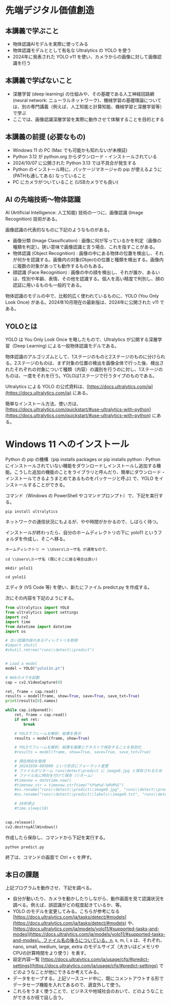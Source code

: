 # 先端デジタル価値創造

## 本講義で学ぶこと
- 物体認識AIモデルを実際に使ってみる
- 物体認識モデルととして有名な Ultralytics の YOLO を使う
- 2024年に発表された YOLO v11 を使い、カメラからの画像に対して画像認識を行う

## 本講義で学ばないこと
- 深層学習 (deep learning) の仕組みや、その基礎である人工神経回路網 (neural network: ニューラルネットワーク)、機械学習の基礎理論については、別の専門講義（例えば、人工知能と計算知能、機械学習と深層学習等）で学ぶ
- ここでは、画像認識深層学習を実際に動作させて体験することを目的とする

## 本講義の前提 (必要なもの)
- Windows 11 の PC (Mac でも可能かも知れないが未検証)
- Python 3.12 が python.org からダウンロード・インストールされている
- 2024/10/07 に公開された Python 3.13 では不具合が発生する
- Python のインストール時に、パッケージマネージャの pip が使えるように (PATHも通してある) なっていること
- PC にカメラがついていること (USBカメラでも良い)

## AI の先端技術～物体認識

AI (Artificial Intelligence: 人工知能) 技術の一つに、画像認識 (Image Recognition) 技術がある。

画像認識の代表的なものに下記のようなものがある。
- 画像分類 (Image Classification) : 画像に何が写っているかを判定（画像の種類を判定）。狭い意味で画像認識と言う場合、これを指すことがある。
- 物体認識 (Object Recognition) : 画像の中にある物体の位置を検出し、それが何かを認識する。画像内の対象(Object)の位置と種類を検出する。画像内に複数の対象があっても動作するものもある。
- 顔認識 (Face Recognition) : 画像の中の顔を検出し、それが誰か、あるいは、性別や年齢、表情、その他を認識する。個人を高い精度で判別し、顔の認証に用いるものも一般的である。

物体認識のモデルの中で、比較的広く使われているものに、YOLO (You Only Look Once) がある。2024年10月現在の最新版は、2024年に公開された v11 である。

## YOLOとは

YOLO は You Only Look Once を略したもので、Ultralytics が公開する深層学習（Deep Learning) による一般物体認識モデルである。

物体認識のアルゴリズムとして、1ステージのものと2ステージのものに分けられる。2ステージのものは、まず対象の位置の検出を画像全体で行った後、検出されたそれぞれの対象について種類（内容）の識別を行うのに対し、1ステージのものは、一度をそれを行う。YOLOは1ステージで行うタイプのものである。

Ultralytics による YOLO の公式資料は、[https://docs.ultralytics.com/ja](https://docs.ultralytics.com/ja) にある。

簡単なインストール方法、使い方は、[https://docs.ultralytics.com/quickstart/#use-ultralytics-with-python](https://docs.ultralytics.com/quickstart/#use-ultralytics-with-python) にある。

# Windows 11 へのインストール

Python の pip の機構（pip installs packages or pip installs python : Python にインストールされていない機能をダウンロードしインストールし追加する機能。こうした追加の機能のことをライブラリと呼んだり、簡単にダウンロード・インストールできるようまとめてあるものをパッケージと呼ぶ) で、YOLO をインストールすることができる。

コマンド（Windows の PowerShell やコマンドプロンプト）で、下記を実行する。

```
pip install ultralytics
```

ネットワークの通信状況にもよるが、やや時間がかかるので、しばらく待つ。

インストールが終わったら、自分のホームディレクトリの下に yolo11 というフォルダを作成し、そこへ移る。

```
ホームディレクトリ ＝ \\Users\ユーザ名 が通常なので、

cd \\Users\ユーザ名 (既にそこに居る場合は良い)

mkdir yolo11

cd yolo11
```

エディタ (VS Code 等) を使い、新たにファイル predict.py を作成する。

次にその内容を下記のようにする。
```python
from ultralytics import YOLO
from ultralytics import settings
import cv2
import time
from datetime import datetime
import os

# 古い認識内容のあるディレクトリを削除
#import shutil
#shutil.rmtree("runs\\detect\\predict")


# Load a model
model = YOLO("yolo11n.pt")

# Webカメラを起動
cap = cv2.VideoCapture(0)

ret, frame = cap.read()
results = model(frame, show=True, save=True, save_txt=True)
print(results[0].names)

while cap.isOpened():
    ret, frame = cap.read()
    if not ret:
        break

    # YOLOでフレームを解析、結果を表示
    results = model(frame, show=True)

    # YOLOでフレームを解析、結果を画像とテキストで保存することを有効化
    #results = model(frame, show=True, save=True, save_txt=True)

    # 現在時刻を取得
    # 20241030-085000 という形式にフォーマット変更
    # ファイルのリネーム runs\detect\predict に image0.jpg と保存されるため
    # ファイル名に時刻を付けて保存（リネーム）
    #timenow = datetime.now()
    #timenow_str = timenow.strftime("%Y%m%d-%H%M%S")
    #os.rename("runs\\detect\\predict\\image0.jpg", "runs\\detect\\predict\\" + timenow_str + ".jpg")
    #os.rename("runs\\detect\\predict\\labels\\image0.txt", "runs\\detect\\predict\\labels\\" + timenow_str + ".txt")

    # 10秒停止
    #time.sleep(10)
    

cap.release()
cv2.destroyAllWindows()
```

作成したら保存し、コマンドから下記を実行する。

```
python predict.py
```

終了は、コマンドの画面で Ctrl + c を押す。

## 本日の課題

上記プログラムを動作させ、下記を調べる。

- 自分が動いたり、カメラを動かしたりしながら、動作画面を見て認識状況を調べる。例えば、誤認識がどの程度起きているか、等。
- YOLO のモデルを変更してみる。こちらが参考になる[https://docs.ultralytics.com/ja/tasks/detect/#models](https://docs.ultralytics.com/ja/tasks/detect/#models) や、  [https://docs.ultralytics.com/ja/models/yolo11/#supported-tasks-and-modes](https://docs.ultralytics.com/ja/models/yolo11/#supported-tasks-and-modes)。ファイル名の後ろについている、n, s, m, l, x は、それぞれ、nano, small, medium, large, extra のモデルサイズ（大きいほどメモリやCPUの計算時間をより使う）を表す。
- 設定内容一覧 [https://docs.ultralytics.com/ja/usage/cfg/#predict-settings](https://docs.ultralytics.com/ja/usage/cfg/#predict-settings) でどのようなことが他にできるか考えてみる。
- データをセーブする。上記ソースコード中に、既にコメントアウトする形でデータセーブ機能を入れてあるので、適宜外して使う。
- これらをうまく使うことで、ビジネスや地域社会のおいて、どのようなことができるか班で話し合う。 
